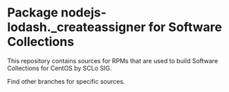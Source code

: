 # Package nodejs-lodash._createassigner for Software Collections

This repository contains sources for RPMs that are used
to build Software Collections for CentOS by SCLo SIG.

Find other branches for specific sources.
